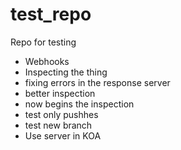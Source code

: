 # test_repo
Repo for testing

* Webhooks
* Inspecting the thing
* fixing errors in the response server
* better inspection
* now begins the inspection
* test only pushhes
* test new branch
* Use server in KOA
